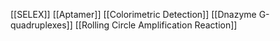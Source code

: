 [[SELEX]]
[[Aptamer]]
[[Colorimetric Detection]]
[[Dnazyme G-quadruplexes]]
[[Rolling Circle Amplification Reaction]]
